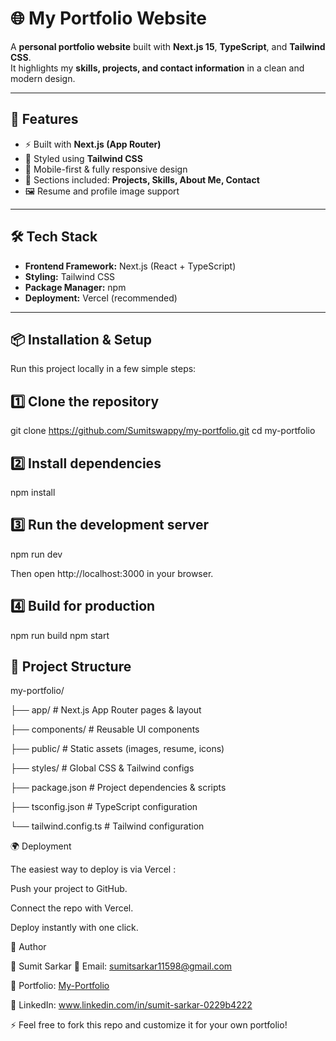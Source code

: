 # 🌐 My Portfolio Website  

A **personal portfolio website** built with **Next.js 15**, **TypeScript**, and **Tailwind CSS**.  
It highlights my **skills, projects, and contact information** in a clean and modern design.  

---

## 🚀 Features  

- ⚡ Built with **Next.js (App Router)**  
- 🎨 Styled using **Tailwind CSS**  
- 📱 Mobile-first & fully responsive design  
- 📂 Sections included: **Projects, Skills, About Me, Contact**  
- 🖼️ Resume and profile image support  

---

## 🛠️ Tech Stack  

- **Frontend Framework:** Next.js (React + TypeScript)  
- **Styling:** Tailwind CSS  
- **Package Manager:** npm  
- **Deployment:** Vercel (recommended)  

---

## 📦 Installation & Setup  

Run this project locally in a few simple steps:


## 1️⃣ Clone the repository
git clone https://github.com/Sumitswappy/my-portfolio.git
cd my-portfolio

## 2️⃣ Install dependencies
npm install

## 3️⃣ Run the development server
npm run dev


Then open http://localhost:3000
 in your browser.

## 4️⃣ Build for production
npm run build
npm start

## 📂 Project Structure

my-portfolio/

├── app/ # Next.js App Router pages & layout

├── components/ # Reusable UI components

├── public/ # Static assets (images, resume, icons)

├── styles/ # Global CSS & Tailwind configs

├── package.json # Project dependencies & scripts

├── tsconfig.json # TypeScript configuration

└── tailwind.config.ts # Tailwind configuration

🌍 Deployment

The easiest way to deploy is via Vercel
:

Push your project to GitHub.

Connect the repo with Vercel.

Deploy instantly with one click.

🙋 Author

👤 Sumit Sarkar
📧 Email: sumitsarkar11598@gmail.com

🔗 Portfolio: [My-Portfolio](https://my-portfolio-tau-seven-73.vercel.app/)

💼 LinkedIn: www.linkedin.com/in/sumit-sarkar-0229b4222

⚡ Feel free to fork this repo and customize it for your own portfolio!
